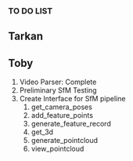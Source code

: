 ### TO DO LIST

## Tarkan


## Toby

1. Video Parser: Complete
2. Preliminary SfM Testing
3. Create Interface for SfM pipeline
    1. get_camera_poses
    2. add_feature_points
    3. generate_feature_record
    4. get_3d
    5. generate_pointcloud
    6. view_pointcloud
